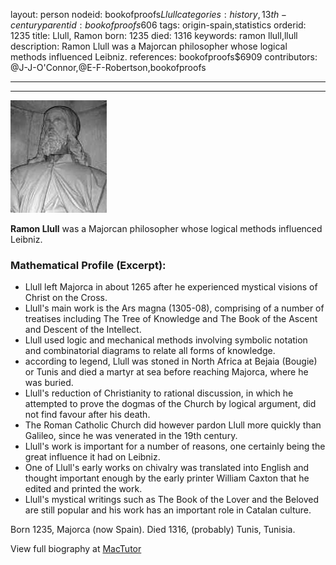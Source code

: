 layout: person
nodeid: bookofproofs$Llull
categories: history,13th-century
parentid: bookofproofs$606
tags: origin-spain,statistics
orderid: 1235
title: Llull, Ramon
born: 1235
died: 1316
keywords: ramon llull,llull
description: Ramon Llull was a Majorcan philosopher whose logical methods influenced Leibniz.
references: bookofproofs$6909
contributors: @J-J-O'Connor,@E-F-Robertson,bookofproofs

---



---

![Llull.jpg](https://github.com/bookofproofs/bookofproofs.github.io/blob/main/_sources/_assets/images/portraits/Llull.jpg?raw=true)

**Ramon Llull** was a Majorcan philosopher whose logical methods influenced Leibniz.

### Mathematical Profile (Excerpt):
* Llull left Majorca in about 1265 after he experienced mystical visions of Christ on the Cross.
* Llull's main work is the Ars magna (1305-08), comprising of a number of treatises including The Tree of Knowledge and The Book of the Ascent and Descent of the Intellect.
* Llull used logic and mechanical methods involving symbolic notation and combinatorial diagrams to relate all forms of knowledge.
* according to legend, Llull was stoned in North Africa at Bejaia (Bougie) or Tunis and died a martyr at sea before reaching Majorca, where he was buried.
* Llull's reduction of Christianity to rational discussion, in which he attempted to prove the dogmas of the Church by logical argument, did not find favour after his death.
* The Roman Catholic Church did however pardon Llull more quickly than Galileo, since he was venerated in the 19th  century.
* Llull's work is important for a number of reasons, one certainly being the great influence it had on Leibniz.
* One of Llull's early works on chivalry was translated into English and thought important enough by the early printer William Caxton that he edited and printed the work.
* Llull's mystical writings such as The Book of the Lover and the Beloved are still popular and his work has an important role in Catalan culture.

Born 1235, Majorca (now Spain). Died 1316, (probably) Tunis, Tunisia.

View full biography at [MacTutor](https://mathshistory.st-andrews.ac.uk/Biographies/Llull/)
